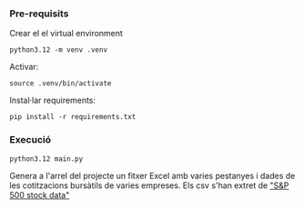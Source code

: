 ### Pre-requisits

Crear el el virtual environment 

    python3.12 -m venv .venv

Activar:

    source .venv/bin/activate

Instal·lar requirements:

    pip install -r requirements.txt

### Execució

    python3.12 main.py

Genera a l'arrel del projecte un fitxer Excel amb varies pestanyes i dades de les cotitzacions bursàtils de varies empreses. Els csv s'han extret de ["S&P 500 stock data"](https://www.kaggle.com/datasets/camnugent/sandp500)
